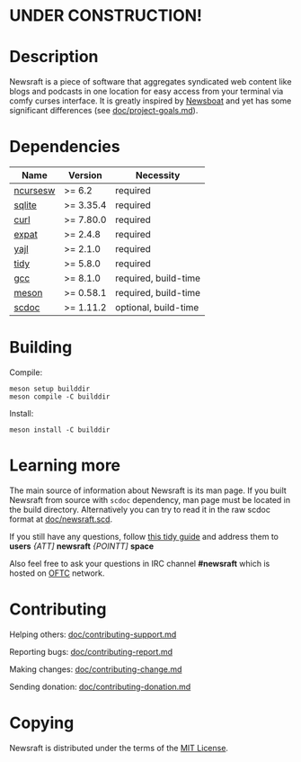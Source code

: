# UNDER CONSTRUCTION!

# Description

Newsraft is a piece of software that aggregates syndicated web content like blogs and podcasts in one location for easy access from your terminal via comfy curses interface. It is greatly inspired by [Newsboat](https://www.newsboat.org) and yet has some significant differences (see [doc/project-goals.md](https://codeberg.org/grisha/newsraft/src/branch/main/doc/project-goals.md)).

# Dependencies

| Name                                             | Version   | Necessity            |
|--------------------------------------------------|-----------|----------------------|
| [ncursesw](https://invisible-island.net/ncurses) | >= 6.2    | required             |
| [sqlite](https://www.sqlite.org)                 | >= 3.35.4 | required             |
| [curl](https://curl.se)                          | >= 7.80.0 | required             |
| [expat](https://github.com/libexpat/libexpat)    | >= 2.4.8  | required             |
| [yajl](https://github.com/lloyd/yajl)            | >= 2.1.0  | required             |
| [tidy](http://www.html-tidy.org)                 | >= 5.8.0  | required             |
| [gcc](https://gcc.gnu.org)                       | >= 8.1.0  | required, build-time |
| [meson](https://github.com/mesonbuild/meson)     | >= 0.58.1 | required, build-time |
| [scdoc](https://git.sr.ht/~sircmpwn/scdoc)       | >= 1.11.2 | optional, build-time |

# Building

Compile:

```
meson setup builddir
meson compile -C builddir
```

Install:

```
meson install -C builddir
```

# Learning more

The main source of information about Newsraft is its man page. If you built Newsraft from source with `scdoc` dependency, man page must be located in the build directory. Alternatively you can try to read it in the raw scdoc format at [doc/newsraft.scd](https://codeberg.org/grisha/newsraft/src/branch/main/doc/newsraft.scd).

If you still have any questions, follow [this tidy guide](https://man.sr.ht/lists.sr.ht/etiquette.md) and address them to **users** *{ATT]* **newsraft** *{POINTT]* **space**

Also feel free to ask your questions in IRC channel **#newsraft** which is hosted on [OFTC](https://www.oftc.net) network.

# Contributing

Helping others: [doc/contributing-support.md](https://codeberg.org/grisha/newsraft/src/branch/main/doc/contributing-support.md)

Reporting bugs: [doc/contributing-report.md](https://codeberg.org/grisha/newsraft/src/branch/main/doc/contributing-report.md)

Making changes: [doc/contributing-change.md](https://codeberg.org/grisha/newsraft/src/branch/main/doc/contributing-change.md)

Sending donation: [doc/contributing-donation.md](https://codeberg.org/grisha/newsraft/src/branch/main/doc/contributing-donation.md)

# Copying

Newsraft is distributed under the terms of the [MIT License](https://codeberg.org/grisha/newsraft/src/branch/main/doc/license.txt).
